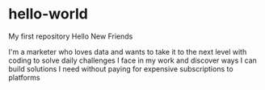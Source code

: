 # hello-world
My first repository
Hello New Friends

I'm a marketer who loves data and wants to take it to the next level with coding to solve daily challenges I face in my work and discover ways I can build solutions I need without paying for expensive subscriptions to platforms
